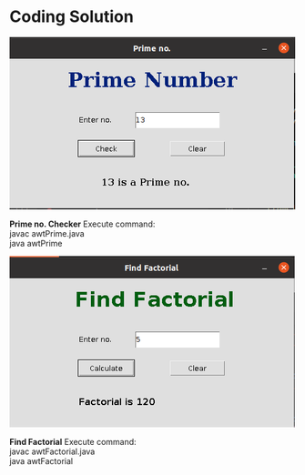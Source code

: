 # Coding Solution


![Prime no. image](prime.png)

**Prime no. Checker**
Execute command:  
javac awtPrime.java  
java awtPrime


![Find Factorial](factorial.png)

**Find Factorial** 
Execute command:  
javac awtFactorial.java  
java awtFactorial

